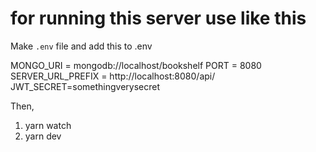 # for running this server use like this

Make `.env` file and add this to .env

MONGO_URI = mongodb://localhost/bookshelf
PORT = 8080
SERVER_URL_PREFIX = http://localhost:8080/api/
JWT_SECRET=somethingverysecret

Then,

1. yarn watch
2. yarn dev
